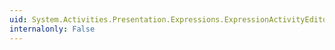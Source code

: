 ```yaml
---
uid: System.Activities.Presentation.Expressions.ExpressionActivityEditor.IsIndependentExpression
internalonly: False
---
```

